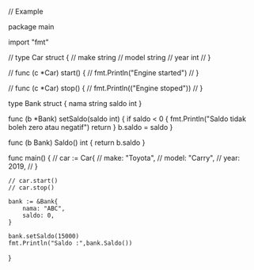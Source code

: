// Example

package main

import "fmt"

// type Car struct {
// 	make  string
// 	model string
// 	year  int
// }

// func (c *Car) start() {
// 	fmt.Println("Engine started")
// }

// func (c *Car) stop()  {
// 	fmt.Println(("Engine stoped"))
// }

type Bank struct {
	nama string
	saldo int
}

func (b *Bank) setSaldo(saldo int)  {
	if saldo < 0 {
		fmt.Println("Saldo tidak boleh zero atau negatif")
		return
	}
	b.saldo = saldo
}

func (b Bank) Saldo() int {
	return b.saldo
}

func main() {
	// car := Car{
	// 	make: "Toyota",
	// 	model: "Carry",
	// 	year: 2019,
	// }

	// car.start()
	// car.stop()

	bank := &Bank{
		nama: "ABC",
		saldo: 0,
	}

	bank.setSaldo(15000)
	fmt.Println("Saldo :",bank.Saldo())
}